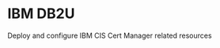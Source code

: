 IBM DB2U
===============================================================================
Deploy and configure IBM CIS Cert Manager related resources